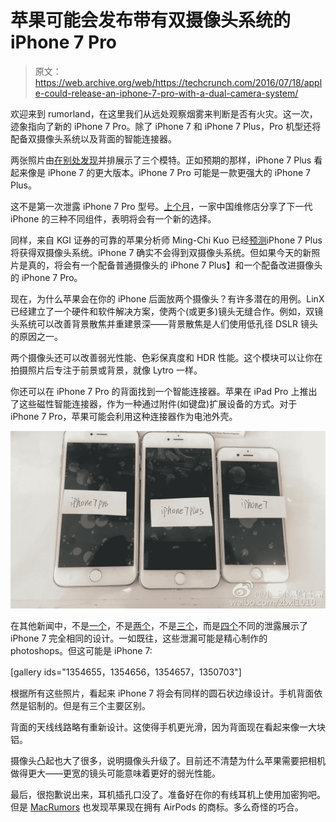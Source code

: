 # 苹果可能会发布带有双摄像头系统的 iPhone 7 Pro

> 原文：<https://web.archive.org/web/https://techcrunch.com/2016/07/18/apple-could-release-an-iphone-7-pro-with-a-dual-camera-system/>

欢迎来到 rumorland，在这里我们从远处观察烟雾来判断是否有火灾。这一次，迹象指向了新的 iPhone 7 Pro。除了 iPhone 7 和 iPhone 7 Plus，Pro 机型还将配备双摄像头系统以及背面的智能连接器。

两张照片由[在别处发现](https://web.archive.org/web/20230326065951/http://www.nowhereelse.fr/iphone-7-iphone-7-plus-iphone-7-pro-photos-114713/)并排展示了三个模特。正如预期的那样，iPhone 7 Plus 看起来像是 iPhone 7 的更大版本。iPhone 7 Pro 可能是一款更强大的 iPhone 7 Plus。

这不是第一次泄露 iPhone 7 Pro 型号。[上个月](https://web.archive.org/web/20230326065951/http://www.nowhereelse.fr/iphone-7-photo-versions-3d-touch-114387/)，一家中国维修店分享了下一代 iPhone 的三种不同组件，表明将会有一个新的选择。

同样，来自 KGI 证券的可靠的苹果分析师 Ming-Chi Kuo 已经[预测](https://web.archive.org/web/20230326065951/https://techcrunch.com/2016/01/27/the-iphone-7-might-get-a-dual-camera-system-to-take-better-photos/)iPhone 7 Plus 将获得双摄像头系统。iPhone 7 确实不会得到双摄像头系统。但如果今天的新照片是真的，将会有一个配备普通摄像头的 iPhone 7 Plus】和一个配备改进摄像头的 iPhone 7 Pro。

现在，为什么苹果会在你的 iPhone 后面放两个摄像头？有许多潜在的用例。LinX 已经建立了一个硬件和软件解决方案，使两个(或更多)镜头无缝合作。例如，双镜头系统可以改善背景散焦并重建景深——背景散焦是人们使用低孔径 DSLR 镜头的原因之一。

两个摄像头还可以改善弱光性能、色彩保真度和 HDR 性能。这个模块可以让你在拍摄照片后专注于前景或背景，就像 Lytro 一样。

你还可以在 iPhone 7 Pro 的背面找到一个智能连接器。苹果在 iPad Pro 上推出了这些磁性智能连接器，作为一种通过附件(如键盘)扩展设备的方式。对于 iPhone 7 Pro，苹果可能会利用这种连接器作为电池外壳。

![iphone-7-iphone-7-plus-iphone-7-pro-front](img/7b5a98945dec711501862c8810acc7b2.png)

在其他新闻中，不是[一个](https://web.archive.org/web/20230326065951/http://www.nowhereelse.fr/iphone-7-nouvelles-photos-de-modeles-dexposition-114656/)，不是[两个](https://web.archive.org/web/20230326065951/http://9to5mac.com/2016/07/17/new-video-of-purported-iphone-7-shows-larger-camera-redesigned-antenna-lines-no-headphone-jack/)，不是[三个](https://web.archive.org/web/20230326065951/http://9to5mac.com/2016/07/14/apple-iphone-7-leaks-on-video/)，而是[四个](https://web.archive.org/web/20230326065951/https://techcrunch.com/2016/07/11/this-could-be-the-iphone-7/)不同的泄露展示了 iPhone 7 完全相同的设计。一如既往，这些泄漏可能是精心制作的 photoshops。但这可能是 iPhone 7:

[gallery ids="1354655，1354656，1354657，1350703"]

根据所有这些照片，看起来 iPhone 7 将会有同样的圆石状边缘设计。手机背面依然是铝制的。但是有三个主要区别。

背面的天线线路略有重新设计。这使得手机更光滑，因为背面现在看起来像一大块铝。

摄像头凸起也大了很多，说明摄像头升级了。目前还不清楚为什么苹果需要把相机做得更大——更宽的镜头可能意味着更好的弱光性能。

最后，很抱歉说出来，耳机插孔口没了。准备好在你的有线耳机上使用加密狗吧。但是 [MacRumors](https://web.archive.org/web/20230326065951/http://www.macrumors.com/2016/07/15/airpods-trademark-update/) 也发现苹果现在拥有 AirPods 的商标。多么奇怪的巧合。